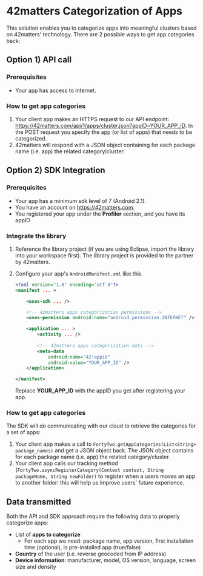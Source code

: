 # 42matters Categorization of Apps

This solution enables you to categorize apps into meaningful clusters based on 42matters' technology. There are 2 possible ways to get app categories back:

## Option 1) API call

### Prerequisites
* Your app has access to internet.

### How to get app categories

1. Your client app makes an HTTPS request to our API endpoint: https://42matters.com/api/1/apps/cluster.json?appID=YOUR_APP_ID. In the POST request you specify the app (or list of apps) that needs to be categorized.
2. 42matters will respond with a JSON object containing for each package name (i.e. app) the related category/cluster.

## Option 2) SDK Integration

### Prerequisites
* Your app has a minimum sdk level of 7 (Android 2.1).
* You have an account on https://42matters.com.
* You registered your app under the **Profiler** section, and you have its appID

### Integrate the library

1. Reference the library project (if you are using Eclipse, import the library into your workspace first). The library project is provided to the partner by 42matters.

2. Configure your app's `AndroidManifest.xml` like this

    ```xml
    <?xml version="1.0" encoding="utf-8"?>
    <manifest ... >

    	<uses-sdk ... />

		<!-- 42matters apps categorization permissions -->
		<uses-permission android:name="android.permission.INTERNET" />
	
		<application ... >
			<activity ... />
		
			<!-- 42matters apps categorization data -->
			<meta-data
				android:name="42:appid"
				android:value="YOUR_APP_ID" />
		</application>

    </manifest>
    ```

    Replace **YOUR_APP_ID** with the appID you get after registering your app.

### How to get app categories

The SDK will do communicating with our cloud to retrieve the categories for a set of apps:

1. Your client app makes a call to `FortyTwo.getAppCategories(List<String> package_names)` and get a JSON object back. The JSON object contains for each package name (i.e. app) the related category/cluster.
2. Your client app calls our tracking method (`FortyTwo.asyncRegisterCategory(Context context, String packageName, String newFolder)` to register when a users moves an app to another folder: this will help us improve users' future experience.

## Data transmitted
Both the API and SDK approach require the following data to properly categorize apps:

* List of **apps to categorize**
	* For each app we need: package name, app version, first installation time (optional), is pre-installed app (true/false)
* **Country** of the user (i.e. reverse geocoded from IP address)
* **Device information**: manufacturer, model, OS version, language, screen size and density
